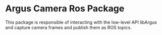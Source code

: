 # Argus Camera Ros Package

This package is responsible of interacting with the low-level API libArgus and
capture camera frames and publish them as ROS topics.
